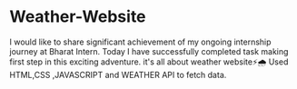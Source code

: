 # Weather-Website

I would like to share significant achievement of my ongoing internship journey at Bharat Intern.
Today I have successfully completed task making first step in this exciting adventure.
it's all about weather website⚡️🌧 Used HTML,CSS ,JAVASCRIPT and WEATHER API to fetch data.
